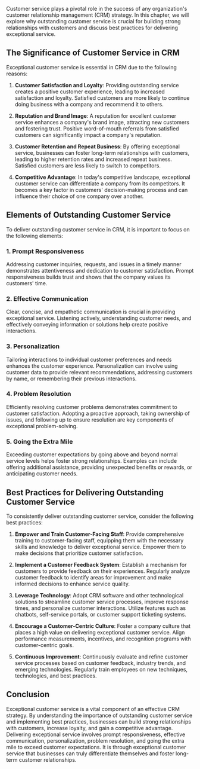 
Customer service plays a pivotal role in the success of any organization's customer relationship management (CRM) strategy. In this chapter, we will explore why outstanding customer service is crucial for building strong relationships with customers and discuss best practices for delivering exceptional service.

**The Significance of Customer Service in CRM**
-----------------------------------------------

Exceptional customer service is essential in CRM due to the following reasons:

1. **Customer Satisfaction and Loyalty**: Providing outstanding service creates a positive customer experience, leading to increased satisfaction and loyalty. Satisfied customers are more likely to continue doing business with a company and recommend it to others.

2. **Reputation and Brand Image**: A reputation for excellent customer service enhances a company's brand image, attracting new customers and fostering trust. Positive word-of-mouth referrals from satisfied customers can significantly impact a company's reputation.

3. **Customer Retention and Repeat Business**: By offering exceptional service, businesses can foster long-term relationships with customers, leading to higher retention rates and increased repeat business. Satisfied customers are less likely to switch to competitors.

4. **Competitive Advantage**: In today's competitive landscape, exceptional customer service can differentiate a company from its competitors. It becomes a key factor in customers' decision-making process and can influence their choice of one company over another.

**Elements of Outstanding Customer Service**
--------------------------------------------

To deliver outstanding customer service in CRM, it is important to focus on the following elements:

### 1. **Prompt Responsiveness**

Addressing customer inquiries, requests, and issues in a timely manner demonstrates attentiveness and dedication to customer satisfaction. Prompt responsiveness builds trust and shows that the company values its customers' time.

### 2. **Effective Communication**

Clear, concise, and empathetic communication is crucial in providing exceptional service. Listening actively, understanding customer needs, and effectively conveying information or solutions help create positive interactions.

### 3. **Personalization**

Tailoring interactions to individual customer preferences and needs enhances the customer experience. Personalization can involve using customer data to provide relevant recommendations, addressing customers by name, or remembering their previous interactions.

### 4. **Problem Resolution**

Efficiently resolving customer problems demonstrates commitment to customer satisfaction. Adopting a proactive approach, taking ownership of issues, and following up to ensure resolution are key components of exceptional problem-solving.

### 5. **Going the Extra Mile**

Exceeding customer expectations by going above and beyond normal service levels helps foster strong relationships. Examples can include offering additional assistance, providing unexpected benefits or rewards, or anticipating customer needs.

**Best Practices for Delivering Outstanding Customer Service**
--------------------------------------------------------------

To consistently deliver outstanding customer service, consider the following best practices:

1. **Empower and Train Customer-Facing Staff**: Provide comprehensive training to customer-facing staff, equipping them with the necessary skills and knowledge to deliver exceptional service. Empower them to make decisions that prioritize customer satisfaction.

2. **Implement a Customer Feedback System**: Establish a mechanism for customers to provide feedback on their experiences. Regularly analyze customer feedback to identify areas for improvement and make informed decisions to enhance service quality.

3. **Leverage Technology**: Adopt CRM software and other technological solutions to streamline customer service processes, improve response times, and personalize customer interactions. Utilize features such as chatbots, self-service portals, or customer support ticketing systems.

4. **Encourage a Customer-Centric Culture**: Foster a company culture that places a high value on delivering exceptional customer service. Align performance measurements, incentives, and recognition programs with customer-centric goals.

5. **Continuous Improvement**: Continuously evaluate and refine customer service processes based on customer feedback, industry trends, and emerging technologies. Regularly train employees on new techniques, technologies, and best practices.

**Conclusion**
--------------

Exceptional customer service is a vital component of an effective CRM strategy. By understanding the importance of outstanding customer service and implementing best practices, businesses can build strong relationships with customers, increase loyalty, and gain a competitive advantage. Delivering exceptional service involves prompt responsiveness, effective communication, personalization, problem resolution, and going the extra mile to exceed customer expectations. It is through exceptional customer service that businesses can truly differentiate themselves and foster long-term customer relationships.
